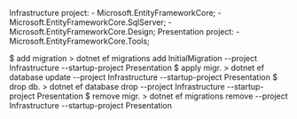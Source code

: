 ﻿Infrastructure project:
    - Microsoft.EntityFrameworkCore;
	- Microsoft.EntityFrameworkCore.SqlServer;
	- Microsoft.EntityFrameworkCore.Design;
Presentation project:
    - Microsoft.EntityFrameworkCore.Tools;

$ add migration > dotnet ef migrations add InitialMigration --project Infrastructure --startup-project Presentation
$ apply migr.   > dotnet ef database update --project Infrastructure --startup-project Presentation
$ drop db.      > dotnet ef database drop --project Infrastructure --startup-project Presentation
$ remove migr.  > dotnet ef migrations remove --project Infrastructure --startup-project Presentation